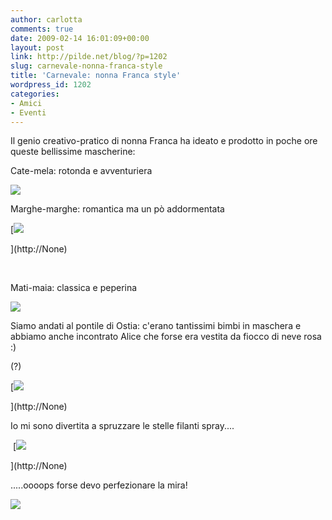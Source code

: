 ```yaml
---
author: carlotta
comments: true
date: 2009-02-14 16:01:09+00:00
layout: post
link: http://pilde.net/blog/?p=1202
slug: carnevale-nonna-franca-style
title: 'Carnevale: nonna Franca style'
wordpress_id: 1202
categories:
- Amici
- Eventi
---
```


[](http://None)


[](http://None)


Il genio creativo-pratico di nonna Franca ha ideato e prodotto in poche ore queste bellissime mascherine:

Cate-mela: rotonda e avventuriera

![]({{baseurl}}/uploads/2009/02/mela.jpg)




Marghe-marghe: romantica ma un pò addormentata

[![]({{baseurl}}/uploads/2009/02/fiore3.jpg)


](http://None)


 

Mati-maia: classica e peperina

![]({{baseurl}}/uploads/2009/02/ape.jpg)




Siamo andati al pontile di Ostia: c'erano tantissimi bimbi in maschera e abbiamo anche incontrato Alice che forse era vestita da fiocco di neve rosa :)


 (?)




[![]({{baseurl}}/uploads/2009/02/alice.jpg)


](http://None)


[](http://None)


[](http://None)




Io mi sono divertita a spruzzare le stelle filanti spray....

 [![]({{baseurl}}/uploads/2009/02/spray.jpg)


](http://None)




.....oooops forse devo perfezionare la mira!

![]({{baseurl}}/uploads/2009/02/spray2.jpg)



